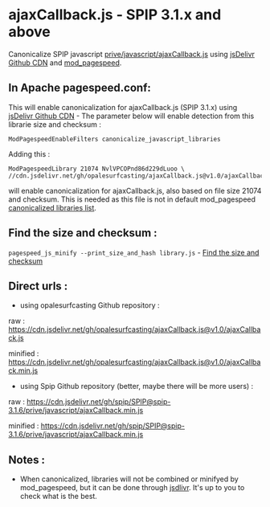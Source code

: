 # ajaxCallback.js - SPIP 3.1.x and above
Canonicalize SPIP javascript [prive/javascript/ajaxCallback.js](https://github.com/spip/SPIP/blob/spip-3.1.6/prive/javascript/ajaxCallback.js)
using [jsDelivr Github CDN](https://www.jsdelivr.com/feature) and [mod_pagespeed](https://www.modpagespeed.com/doc/filter-canonicalize-js).

## In Apache pagespeed.conf:

This will enable canonicalization for ajaxCallback.js (SPIP 3.1.x) using [jsDelivr Github CDN](https://www.jsdelivr.com/feature) - The parameter below will enable detection from this librarie size and checksum :
 ```
 ModPagespeedEnableFilters canonicalize_javascript_libraries
 ```
 Adding this  :
 ```
 ModPagespeedLibrary 21074 NvlVPCOPnd86d229dLuoo \
 //cdn.jsdelivr.net/gh/opalesurfcasting/ajaxCallback.js@v1.0/ajaxCallback.min.js
 ```
 will enable canonicalization for ajaxCallback.js, also based on file size 21074 and checksum. This is needed as this file is not in default mod_pagespeed [canonicalized libraries list](https://github.com/pagespeed/mod_pagespeed/blob/master/net/instaweb/genfiles/conf/pagespeed_libraries.conf).
 
 ## Find the size and checksum :
 
 `pagespeed_js_minify --print_size_and_hash library.js` - [Find the size and checksum](https://www.modpagespeed.com/doc/filter-canonicalize-js)
 
## Direct urls :
 
 - using opalesurfcasting Github repository :
 
 raw : https://cdn.jsdelivr.net/gh/opalesurfcasting/ajaxCallback.js@v1.0/ajaxCallback.js
 
 minified : https://cdn.jsdelivr.net/gh/opalesurfcasting/ajaxCallback.js@v1.0/ajaxCallback.min.js
 
 - using Spip Github repository (better, maybe there will be more users) :
 
 raw : https://cdn.jsdelivr.net/gh/spip/SPIP@spip-3.1.6/prive/javascript/ajaxCallback.min.js
 
 minified : https://cdn.jsdelivr.net/gh/spip/SPIP@spip-3.1.6/prive/javascript/ajaxCallback.min.js
 
 ## Notes :
 
 - When canonicalized, libraries will not be combined or minifyed by mod_pagespeed, but it can be done through [jsdlivr](https://www.jsdelivr.com/?docs=gh). It's up to you to check what is the best.
